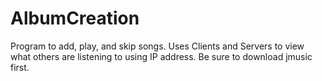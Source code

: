 
# AlbumCreation
Program to add, play, and skip songs. Uses Clients and Servers to view what others are listening to using IP address. Be sure to download jmusic first. 
